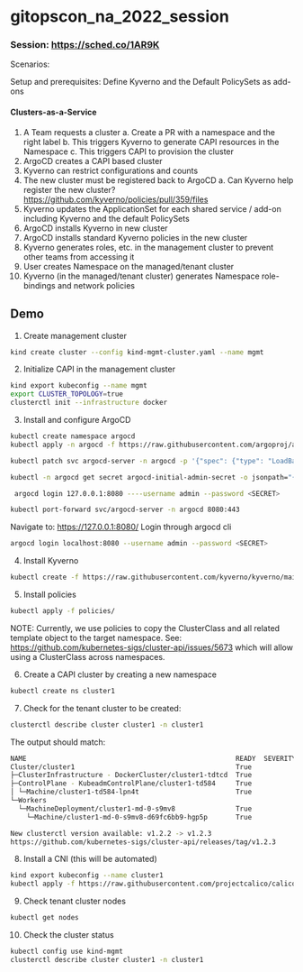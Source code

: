 # gitopscon_na_2022_session

### Session: https://sched.co/1AR9K


Scenarios:

  Setup and prerequisites:
  Define Kyverno and the Default PolicySets as add-ons


  #### Clusters-as-a-Service

  1. A Team requests a cluster 
    a. Create a PR with a namespace and the right label
    b. This triggers Kyverno to generate CAPI resources in the Namespace
    c. This triggers CAPI to provision the cluster
  2. ArgoCD creates a CAPI based cluster 
  3. Kyverno can restrict configurations and counts
  4. The new cluster must be registered back to ArgoCD
    a. Can Kyverno help register the new cluster? https://github.com/kyverno/policies/pull/359/files 
  5. Kyverno updates the ApplicationSet for each shared service / add-on including Kyverno and the default PolicySets 
  6. ArgoCD installs Kyverno in new cluster
  7. ArgoCD installs standard Kyverno policies in the new cluster
  8. Kyverno generates roles, etc. in the management cluster to prevent other teams from accessing it
  9. User creates Namespace on the managed/tenant cluster
  10. Kyverno (in the managed/tenant cluster) generates Namespace role-bindings and network policies 


## Demo

1. Create management cluster

```sh
kind create cluster --config kind-mgmt-cluster.yaml --name mgmt
```

2. Initialize CAPI in the management cluster

```sh
kind export kubeconfig --name mgmt
export CLUSTER_TOPOLOGY=true
clusterctl init --infrastructure docker
```

3. Install and configure ArgoCD

```sh
kubectl create namespace argocd
kubectl apply -n argocd -f https://raw.githubusercontent.com/argoproj/argo-cd/stable/manifests/install.yaml
```

```sh
kubectl patch svc argocd-server -n argocd -p '{"spec": {"type": "LoadBalancer"}}'
```

```sh
kubectl -n argocd get secret argocd-initial-admin-secret -o jsonpath="{.data.password}" | base64 -d; echo
```

```sh
 argocd login 127.0.0.1:8080 ----username admin --password <SECRET>
```

```sh
kubectl port-forward svc/argocd-server -n argocd 8080:443
```


Navigate to: https://127.0.0.1:8080/
Login through argocd cli
```sh
argocd login localhost:8080 --username admin --password <SECRET>
```

4. Install Kyverno

```sh
kubectl create -f https://raw.githubusercontent.com/kyverno/kyverno/main/config/install.yaml
```

5. Install policies

```sh
kubectl apply -f policies/
```

NOTE: Currently, we use policies to copy the ClusterClass and all related template object to the target namespace. See: https://github.com/kubernetes-sigs/cluster-api/issues/5673 which will allow using a ClusterClass across namespaces.

6. Create a CAPI cluster by creating a new namespace

```sh
kubectl create ns cluster1
```

7. Check for the tenant cluster to be created:

```sh
clusterctl describe cluster cluster1 -n cluster1
```

The output should match:

```sh
NAME                                                    READY  SEVERITY  REASON  SINCE  MESSAGE 
Cluster/cluster1                                        True                     6h34m           
├─ClusterInfrastructure - DockerCluster/cluster1-tdtcd  True                     6h35m           
├─ControlPlane - KubeadmControlPlane/cluster1-td584     True                     6h34m           
│ └─Machine/cluster1-td584-lpn4t                        True                     6h34m           
└─Workers                                                                                        
  └─MachineDeployment/cluster1-md-0-s9mv8               True                     6h18m           
    └─Machine/cluster1-md-0-s9mv8-d69fc6bb9-hgp5p       True                     6h34m           

New clusterctl version available: v1.2.2 -> v1.2.3
https://github.com/kubernetes-sigs/cluster-api/releases/tag/v1.2.3                                                        
```

8. Install a CNI (this will be automated)

```sh
kind export kubeconfig --name cluster1
kubectl apply -f https://raw.githubusercontent.com/projectcalico/calico/v3.24.1/manifests/calico.yaml
```

9. Check tenant cluster nodes

```sh
kubectl get nodes
```

10. Check the cluster status

```sh
kubectl config use kind-mgmt
clusterctl describe cluster cluster1 -n cluster1
```
